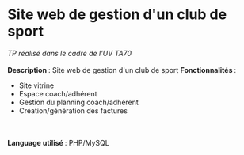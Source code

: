 # Site web de gestion d'un club de sport
<i>TP réalisé dans le cadre de l'UV TA70</i>
<br><br>
<b>Description </b>: Site web de gestion d'un club de sport
<b>Fonctionnalités </b>:
<ul>
  <li>Site vitrine</li>
  <li>Espace coach/adhérent</li>
  <li>Gestion du planning coach/adhérent</li>
  <li>Création/génération des factures</li>
</ul>
<br><br>
<b>Language utilisé </b>: PHP/MySQL
